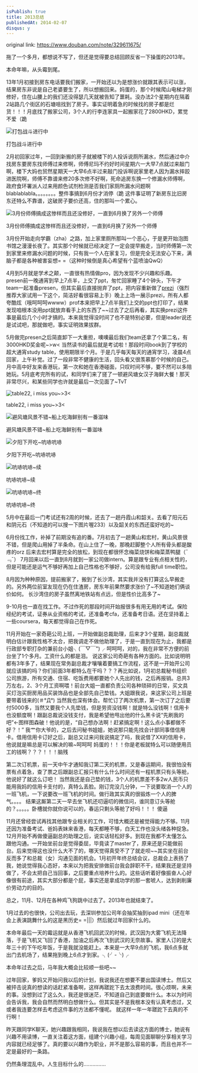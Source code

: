 ```yaml
---
isPublish: true
title: 2013总结
publishedAt: 2014-02-07
disqus: y
---
```


original link: https://www.douban.com/note/329611675/

拖了一个多月，都想说不写了，但还是觉得要总结回顾反省一下操蛋的2013年。

本命年嘛，从头霉到尾。

13年1月初接到房东电话要我们搬家，一开始还以为是想涨价就跟其表示可以涨，结果房东非说是自己老婆要生了，所以想搬回来。妈蛋的，那个时候爬山电梯才刚修好，住在山腰上的我们还没得瑟几天就被告知了噩耗。没办法2个星期内在隔着2站路几个街区的石塘咀找到了房子。事实证明着急的时候找的房子都是烂货！！！月底找了搬家公司，3个人的行李连家具一起搬家花了2800HKD，累觉不爱（跪

![打包战斗进行中](../../assets/images/2013-summary/p10973868.jpg)

打包战斗进行中



2月初回家过年，一回到新搬的房子就被楼下的人投诉说厕所漏水，然后通过中介找房东要房东找师傅过来修啊，师傅尼玛不约好时间星期六一大早7点就过来敲门啊，楼下大妈也贸然星期天一大早6点半过来敲门投诉啊说家里老人因为漏水摔跤进医院啊，师傅不靠谱来修20多次修不好啊，死命追房东换一个修漏水师傅啊，政府食环署派人过来用颜色试剂检测是否我们家厕所漏水问题啊blablablabla。。。。。。。。整件事搞到6月份才消停（跪
这件事证明了新房东比旧房东还特么不靠谱，这破房子要价还高，住的那叫一个累心。

![3月份师傅搞成这惨样而且还没修好，一直到6月换了另外一个师傅](../../assets/images/2013-summary/p10973902.jpg)

3月份师傅搞成这惨样而且还没修好，一直到6月换了另外一个师傅



3月份开始走向学霸（zha）之路，加上家里厕所那叫一个恶心，于是更开始泡图书馆之漫漫长夜了。其实那个时候就已经决定了一定会提早搬走，当时师傅第一次到家里来修漏水问题的时候，只有我一个人在家复习，但是完全无法安心下来，满脑子都是各种被害妄想= =（这种时候倒是真心希望有个蓝喷油QwQ）

4月到5月就是学术之颠，一直很有热情做pro，因为发现不少兴趣和乐趣。presen前一晚通宵到早上7点半，上交了ppt，匆忙回家睡了4个钟头，下午才team一起准备presen，但其实最后直接抛弃了ppt，把内容重新做了[prezi](http://prezi.com/)（强烈推荐大家试用一下这个，简洁好看很容易上手）晚上上场一展示prezi，所有人都夸酷炫（哦呵呵呵wwww）prof本来把早上7点半我们上交的ppt也打印了，结果发现咱根本没用ppt就放弃看手上的东西了~~过去了之后再看，其实换prezi这件事是最后几个小时才搞的。本来我觉得没时间了也不是特别必要，但是leader说还是试试吧，那就做吧，事实证明效果拔群。

5月做完presen之后简直卸下一大重担，噢噢最后我们team还拿了个第二名，有3000HKD奖金呢~>w< 当然读书的最后就是考试啦！那段时间book到了学校的超大通宵study table，使用期限半个月。于是几乎每天每天的通宵学习，凌晨4点回家，上午补觉。过了一段非常不健康的生活，回头看又很羡慕那个时候的自己。月中高中好友来香港玩，第一次和她在香港碰面，只叹时间不够，要不然可以多陪她玩。5月底考完所有的试，和同学们来了搓了一顿避风塘女汉子海鲜大餐！那天非常尽兴，和某些同学也许就是最后一次见面了~TvT

![table22, i miss you~>3<](../../assets/images/2013-summary/p10974023.jpg)

table22, i miss you~>3<



![避风塘风景不错~船上吃海鲜别有一番滋味](../../assets/images/2013-summary/p10974047.jpg)

避风塘风景不错~船上吃海鲜别有一番滋味



![夕阳下开吃~吭哧吭哧](../../assets/images/2013-summary/p10974050.jpg)

夕阳下开吃~吭哧吭哧



![吭哧吭哧~续](../../assets/images/2013-summary/p10974057.jpg)

吭哧吭哧~续



![吭哧吭哧~终](../../assets/images/2013-summary/p10974060.jpg)

吭哧吭哧~终


5月中在最后一门考试还有2周的时候，还去了一趟丹霞山和韶关。去看了阳元石和阴元石（不知道的可以搜一下图片喔233）以及韶关的东西还蛮好吃的~

6月份找工作，补掉了前期没有追的番。7月初去了一趟黄山和宏村，黄山风景很不错，但是爬山用掉了半条命。在山上住了一晚，那晚赶脚整个人所有骨头都是酸疼的orz 后来去宏村算是完全的放松，到现在都很怀念梅菜烧饼和梅菜蒸鸭腿（¯﹃¯）
7月回来以后一直到8月就到一家公司做intern。算是跟专业有点相关性的，但是可能还是运气不够好再加上自己性格也不够好，公司没有给我full time职位。

8月因为种种原因，提前搬家了，搬到了长沙湾，其实我并没有打算这么早搬走的。另外两位前室友现在仍在住渣房，房东年前果然要求涨价了~不知道她们俩谈价如何。
长沙湾住的房子虽然离地铁站有点远，但是性价比高多了~

9-10月也一直在找工作。不过作死的那段时间开始报很多有用无用的考试。保险经纪的考试，证券从业资格的考试，还准备考cfa，还准备考日语。还在坚持着上一些coursera，每天都觉得自己在作死。

11月开始在一家奇葩公司上班，一开始做副总裁助理，后来才3个星期，副总裁就明白估计跟我性格不太合，把我调走不做他助理了，于是一直到现在为止，我都是行政部专职打杂的兼前台小姐╮(￣▽￣")╭ 呵呵呵，对的，我在非常不方便的前台坐了1个多月。工资什么的都是泪。
说这家公司奇葩有各种方面的。比如说明明都有3年多了，结果现在常务副总裁才嚷嚷着要搞工作流程，这不是一开始开公司就应该搞的吗？你们前面3年都特么在干吗？？？再比如说，1月初总裁秘书组织公司旅游，所有交通、住宿、吃饭费用都要她个人先出的钱，之后再报销。总共3万左右，2、3个月工资啊喂！前台大姐一直都负责公司各种琐碎的日常，买文具买灯泡买厨房用品买装饰品也是全部先自己垫钱。大姐跟我说，来这家公司上班是要带着钱来的(＃°Д°) 当然我也深有体会。帮忙订了两次机票，第一次订了之后要付5000多，当然又要我个人先垫钱，但是劳资没钱啊！就是特么没钱啊！信用卡也没额度啊！跟副总裁说没钱支付，我是希望他甩出他的什么黑卡说“先刷我的吧”←图样图森破！他说的是，“自己想办法啊！赶紧搞定啊！这么点小事都做不好？！” 我艹你大爷的，之后去问秘书姐姐，她说那只能先找会计部同事借信用卡。借用信用卡订好之后，副总又过来问我说搞定了吗，我说借了XX的信用卡，他说就是嘛总是可以解决的嘛~呵呵呵
妈蛋的！！！你是老板就特么可以随便用员工的钱啊？？？！！！脑残

第二次订机票，前一天中午才通知我订第二天的机票，又是春运期间，我很怕没有票有点着急，查了票之后跟副总汇报只有什么什么时间还有一程机票只有头等舱，他说好了就这么订吧！
当然我还是自己垫的钱，3个人的机票差不多2w人民币只能用我妈的信用卡支付的，真特么丢脸。刚订完没几分钟，一下说要取消一个人的一班飞机，一下说要改一班飞机的时间。做行政其实真的很锻炼一个人的脾气。。。。
结果这厮第二天一早去坐飞机还叨逼叨的微信问，谁同意订头等舱的？。。。。。卧槽就你就你说可以的，春运只剩头等舱了好吗！！！ 傻逼

11月还曾经尝试再找其他跟专业相关的工作，可惜大概还是被觉得能力不够。11月还因为准备考试、爸妈表妹来香港，每天都睡不够，白天工作也没头绪各种捉急。12月开始不再做傻逼副总的助理之后，说实话轻松好多。到现在我都不太懂怎么跟他沟通。一开始坐前台是觉得委屈，毕竟读了master了，原来还是只能做前台。后来觉得这也没什么大不了的，哪天觉得真受不了了就走呗~~其实坐在前台反而多了和总裁（女）沟通见面的机会。1月初开年终总结会议，总裁会上表扬了我，她说觉得我心态好，本来以为把我安排做前台我会辞职不干，结果我还是坚持做了，不会太把自己当回事，之后要重点培养什么的。这些话听着好像振奋人心好像很有前途，其实大部分都是个屁，事实还是拿成功学的那一套唬人，达到剥削廉价劳动力的目的。

总之，11月、12月在各种鸡飞狗跳中过去了。2013年也就结束了。

1月过去的也很快，公司出去玩，去深圳参加公司年会抽奖抽到ipad mini（还在年会上表演跳舞什么的这是黑历史= =|||）然后就过年回家什么的。

本命年最后一天的霉运就是从香港飞机回武汉的时候，武汉因为大雾飞机无法降落，于是飞机又飞回了香港，加油之后再次飞到武汉的无奈故事。家里人订的是大年三十的下午吃年饭，于是我就没能赶上。本来是一大早9点的飞机，我6点多就出门去机场了，结果拖到晚上6点才到家。╮(╯-╰)╭

本命年过去之后，马年我大概会比较顺一些吧~~

过年回家，爹妈又开始问我以后的计划，我说我还在想要不要出国读博士。然后又被抨击说真的想读的话赶紧准备啊，这样再蹉跎下去太浪费时间。很心烦啊，未来的事。没想到过了这么久，我还是很迷茫，不知道自己到底要做什么。本以为时间会告诉我，我会自然而然明白想做什么。但其实是不是我根本没有认真考虑过，又或者我连要怎样去考虑这件事的方法都不懂呢。
就这样一年一年蹉跎下去真的不行啊！

昨天跟同学K聊天，她兴趣跟我相同，我说我在想以后去读这方面的博士，她说有兴趣不用读博，一直关注着这方面，组建个兴趣小组，每周见面聊聊分享相关学习内容就已经足够了。真的要以兴趣作为职业，并不是那么容易的事，而且也并不一定是最好的一条路。

仍然条理混乱中。人生目标什么的...............
